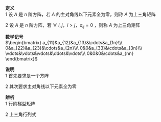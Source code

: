 **定义**  
1 设 $A$ 是 $n$ 阶方阵，若 $A$ 的主对角线以下元素全为零，则称 $A$ 为上三角矩阵  
  
2 设 $A$ 是 $n$ 阶方阵，若 $\forall\ i,j，i>j，a_{ij}=0$ ，则称 $A$ 为上三角矩阵  
  
**数学记号**  
$\begin{bmatrix}  
a_{11}&a_{12}&a_{13}&\cdots&a_{1n}\\\  
0&a_{22}&a_{23}&\cdots&a_{2n}\\\  
0&0&a_{33}&\cdots&a_{3n}\\\  
\vdots&\vdots&\vdots&\ddots&\vdots\\\  
0&0&0&\cdots&a_{nn}  
\end{bmatrix}$  
  
**说明**  
1 首先要求是一个方阵  
  
2 其次要求主对角线以下元素全为零  
  
**辨析**  
1 行阶梯型矩阵  
  
2 上三角行列式  

